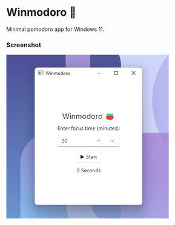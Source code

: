 # Winmodoro 🍅

Minimal pomodoro app for Windows 11.

### Screenshot

![winmodoro screenshot](winmodoro/Assets/screenshot.png)
